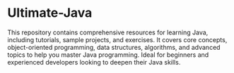 # Ultimate-Java
This repository contains comprehensive resources for learning Java, including tutorials, sample projects, and exercises. It covers core concepts, object-oriented programming, data structures, algorithms, and advanced topics to help you master Java programming. Ideal for beginners and experienced developers looking to deepen their Java skills.

